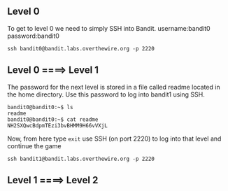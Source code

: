 ## Level 0
To get to level 0 we need to simply SSH into Bandit.
username:bandit0
password:bandit0 
```
ssh bandit0@bandit.labs.overthewire.org -p 2220
```
## Level 0 ====> Level 1
The password for the next level is stored in a file called readme located in the home directory. Use this password to log into bandit1 using SSH.
```
bandit0@bandit0:~$ ls
readme
bandit0@bandit0:~$ cat readme
NH2SXQwcBdpmTEzi3bvBHMM9H66vVXjL
```
Now, from here type ```exit```  use SSH (on port 2220) to log into that level and continue the game
```
ssh bandit1@bandit.labs.overthewire.org -p 2220 
```
## Level 1 ====> Level 2